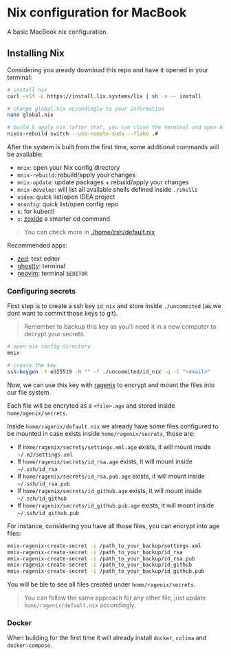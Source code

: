 # Nix configuration for MacBook

A basic MacBook nix configuration.

## Installing Nix

Considering you aready download this repo and have it opened in your terminal:

```sh
# install nix
curl -sSf -L https://install.lix.systems/lix | sh -s -- install

# change global.nix accondingly to your information
nano global.nix

# build & apply nix (after that, you can close the terminal and open Alacritty)
nixos-rebuild switch --use-remote-sudo --flake .#
```

After the system is built from the first time, some additional commands will be available:
* `mnix`: open your Nix config directory
* `mnix-rebuild`: rebuild/apply your changes
* `mnix-update`: update packages + rebuild/apply your changes
* `mnix-develop`: will list all available shells defined inside `./shells`
* `oidea`: quick list/open IDEA project
* `oconfig`: quick list/open config repo
* `k`: for kubectl
* `z`: [zoxide](https://github.com/ajeetdsouza/zoxide) a smarter cd command
> You can check more in [./home/zsh/default.nix](./home/zsh/default.nix?ref_type=heads#L22)

Recommended apps:
* [zed](https://zed.dev/): text editor
* [ghostty](https://ghostty.org/): terminal
* [neovim](https://neovim.io/): terminal `$EDITOR`

### Configuring secrets

First step is to create a ssh key `id_nix` and store inside `./uncommited` (as we dont want to commit those keys to git).
> Remember to backup this key as you'll need it in a new computer to decrypt your secrets.
```sh
# open nix config directory
mnix

# create the key
ssh-keygen -t ed25519 -N "" -f ./uncommited/id_nix -q -C "<email>"
```
Now, we can use this key with [ragenix](https://github.com/yaxitech/ragenix) to encrypt and mount the files into our file system.

Each file will be encryted as a `<file>.age` and stored inside `home/agenix/secrets`.

Inside `home/ragenix/default.nix` we already have some files configured to be mounted in case exists inside `home/ragenix/secrets`, those are:
* If `home/ragenix/secrets/settings.xml.age` exists, it will mount inside `~/.m2/settings.xml`
* If `home/ragenix/secrets/id_rsa.age` exists, it will mount inside `~/.ssh/id_rsa`
* If `home/ragenix/secrets/id_rsa.pub.age` exists, it will mount inside `~/.ssh/id_rsa.pub`
* If `home/ragenix/secrets/id_github.age` exists, it will mount inside `~/.ssh/id_github`
* If `home/ragenix/secrets/id_github.pub.age` exists, it will mount inside `~/.ssh/id_github.pub`

For instance, considering you have all those files, you can encrypt into age files:
```sh
mnix-ragenix-create-secret -i /path_to_your_backup/settings.xml
mnix-ragenix-create-secret -i /path_to_your_backup/id_rsa
mnix-ragenix-create-secret -i /path_to_your_backup/id_rsa.pub
mnix-ragenix-create-secret -i /path_to_your_backup/id_github
mnix-ragenix-create-secret -i /path_to_your_backup/id_github.pub
```
You will be ble to see all files created under `home/ragenix/secrets`.

> You can follow the same approach for any other file, just update `home/ragenix/default.nix` accondingly.

### Docker

When building for the first time it will already install `docker`, `colima` and `docker-compose`.
